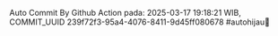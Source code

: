 Auto Commit By Github Action pada: 2025-03-17 19:18:21 WIB, COMMIT_UUID 239f72f3-95a4-4076-8411-9d45ff080678 #autohijau🗿
